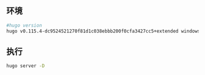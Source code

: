 ## 环境

```bash
#hugo version   
hugo v0.115.4-dc9524521270f81d1c038ebbb200f0cfa3427cc5+extended windows/amd64 BuildDate=2023-07-20T06:49:57Z VendorInfo=gohugoio
```



## 执行

```bash
hugo server -D
```

